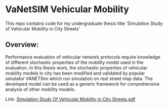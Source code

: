 # VaNetSIM Vehicular Mobility
This repo contains code for my undergraduate thesis title 'Simulation Study of Vehicular Mobility in City Streets'

## Overview:
Performance evaluation of vehicular network protocols require knowledge of different stochastic properties of the mobility model used in the evaluation. In this thesis work, the stochastic properties of vehicular mobility models in city has been modified and validated by popular simulator VANETSim which run simulation on real street map data. The developed model can be used as a generic framework for comprehensive analysis of other mobility models.


Link: [Simulation Study Of Vehicular Mobility in City Streets.pdf](https://github.com/al-alamin/VaNetSIM_Vehicular_Mobility/files/8614386/Simulation.Study.Of.Vehicular.Mobility.in.City.Streets.pdf)


